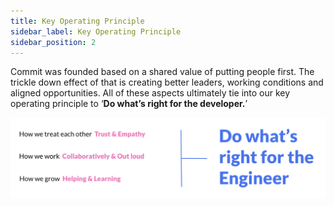 ```yaml
---
title: Key Operating Principle
sidebar_label: Key Operating Principle
sidebar_position: 2
---
```


Commit was founded based on a shared value of putting people first. The trickle down effect of that is creating better leaders, working conditions and aligned opportunities. All of these aspects ultimately tie into our key operating principle to ‘**Do what’s right for the developer.**’


![Key Operating Principle](./DoWhatsRightFTE.png)
